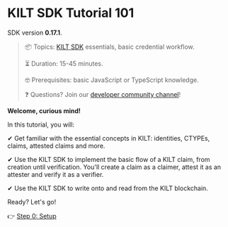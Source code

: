 # KILT SDK Tutorial 101

SDK version **0.17.1**.

> 📦 Topics: [KILT SDK][sdk-js] essentials, basic credential workflow.
> 
> ⏳ Duration: 15-45 minutes.
> 
> 🤓 Prerequisites: basic JavaScript or TypeScript knowledge.
> 
> ❓ Questions? Join our [developer community channel][cmy-channel]!

**Welcome, curious mind!**

In this tutorial, you will:

✔ Get familiar with the essential concepts in KILT: identities, CTYPEs, claims, attested claims and more.

✔ Use the KILT SDK to implement the basic flow of a KILT claim, from creation until verification. You'll create a claim as a <span class="label-role claimer">claimer</span>, attest it as an <span class="label-role attester">attester</span> and verify it as a <span class="label-role verifier">verifier</span>.

✔ Use the KILT SDK to write onto and read from the KILT blockchain.

Ready? Let's go!

👉 [Step 0: Setup](setup)

[sdk-js]: https://github.com/KILTprotocol/sdk-js
[cmy-channel]: https://riot.im/app/#/room/#kilt-general:matrix.org
